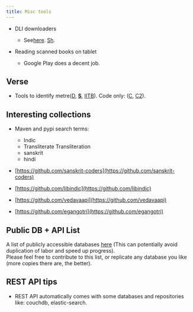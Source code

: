 ```yaml
---
title: Misc tools
---
```


- DLI downloaders
    
    - See[here](http://sanskritdocuments.org/scannedbooks/). [Sh](https://github.com/sanskrit-coders/DLI-tools).

- Reading scanned books on tablet
    - Google Play does a decent job.

## Verse

- Tools to identify metre([D](http://sanskrit.sai.uni-heidelberg.de/Chanda/HTML/list_all.html), [**S**](http://sanskritmetres.appspot.com/), [IITB](http://www.cfilt.iitb.ac.in/mitweb/)). Code only: ([C](http://sktutils.com/metricAnalyzerAction.do), [C2](http://code.google.com/p/sktutilities/)).



## Interesting collections

- Maven and pypi search terms:

    - Indic
    - Transliterate Transliteration
    - sanskrit
    - hindi

- [https://github.com/sanskrit-coders](https://github.com/sanskrit-coders)
- [https://github.com/libindic](https://github.com/libindic)
- [https://github.com/vedavaapi](https://github.com/vedavaapi)
- [https://github.com/egangotri](https://github.com/egangotri)


## Public DB + API List

A list of publicly accessible databases [here](https://docs.google.com/spreadsheets/d/1krZemR8Khm0-6kQAtAY8De21VI6ipI-1l7ldNcKWXvA/edit#gid=0) (This can potentially avoid duplication of labor and speed up progress).​   
Please feel free to contribute to this list, or replicate any database you like (more copies there are, the better).

## REST API tips

- REST API automatically comes with some databases and repositories like: couchdb, elastic-search.